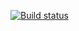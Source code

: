[![Build status](https://ci.appveyor.com/api/projects/status/erb59k7qxoi0o7xm/branch/main?svg=true)](https://ci.appveyor.com/project/the-Anniy/postmanecho/branch/main)